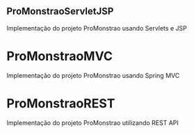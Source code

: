 ## ProMonstraoServletJSP

Implementação do projeto ProMonstrao usando Servlets e JSP

# ProMonstraoMVC

Implementação do projeto ProMonstrao usando Spring MVC

# ProMonstraoREST

Implementação do projeto ProMonstrao utilizando REST API

